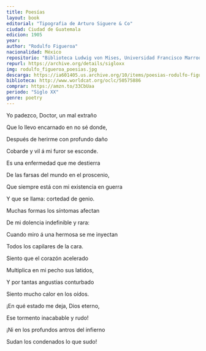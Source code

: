 ```yaml
---
title: Poesías
layout: book
editorial: "Tipografia de Arturo Siguere & Co"
ciudad: Ciudad de Guatemala
edicion: 1905
year: 
author: "Rodulfo Figueroa"
nacionalidad: México
repositorio: "Biblioteca Ludwig von Mises, Universidad Francisco Marroquín"
repurl: https://archive.org/details/sigloxx
img: rodulfo_figueroa_poesias.jpg
descarga: https://ia601405.us.archive.org/10/items/poesias-rodulfo-figueroa/Poes%C3%ADas%20-%20Rodulfo%20Figueroa.pdf
biblioteca: http://www.worldcat.org/oclc/50575886
comprar: https://amzn.to/33CbUaa
periodo: "Siglo XX"
genre: poetry
---
```

 
Yo padezco, Doctor, un mal extraño 

Que lo llevo encarnado en no sé donde, 

Después de herirme con profundo daño 

Cobarde y vil á mi furor se esconde. 


Es una enfermedad que me destierra 

De las farsas del mundo en el proscenio, 
 
Que siempre está con mi existencia en guerra

Y que se llama: cortedad de genio. 


Muchas formas los síntomas afectan

De mi dolencia indefinible y rara: 

Cuando miro á una hermosa se me inyectan 

Todos los capilares de la cara. 


Siento que el corazón acelerado 

Multiplica en mi pecho sus latidos, 

Y por tantas angustias conturbado 

Siento mucho calor en los oídos. 



¡En qué estado me deja, Dios eterno, 

Ese tormento inacabable y rudo! 

¡Ni en los profundos antros del infierno 

Sudan los condenados lo que sudo!
